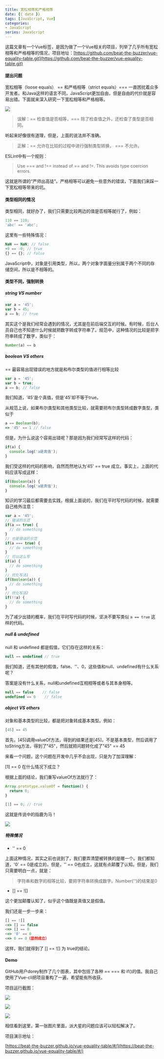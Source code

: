 ```yaml
---
title: 宽松相等和严格相等
date: {{ date }}
tags: [JavaScript, Vue]
categories: 
- JavaScript
series: JavaScript
---
```


这篇文章有一个Vue标签，是因为做了一个Vue相关的项目，列举了几乎所有宽松相等和严格相等的情况，项目地址：[https://github.com/beat-the-buzzer/vue-equality-table.git](https://github.com/beat-the-buzzer/vue-equality-table.git)

#### 提出问题

宽松相等（loose equals） == 和严格相等（strict equals）=== 一直困扰着众多开发者。和Java这样的语言不同，JavaScript更加自由，但是自由的代价就是容易出错。下面就来深入研究一下宽松相等和严格相等。

![](https://gitee.com/beat-the-buzzer/pictures/raw/master/imooc/imooc008-1.jpg)

> 误解：== 检查值是否相等，=== 除了检查值之外，还检查了类型是否相同。

听起来好像很有道理，但是，上面的说法并不准确。

> 正解：== 允许在比较的过程中进行强制类型转换， === 不允许。

ESLint中有一个规则：

> Use === and !== instead of == and !=. This avoids type coercion errors.

这就是所谓的“严师出高徒”。严格相等可以避免一些意外的错误，下面我们来踩一下宽松相等带来的坑。

#### 类型相同的情况

类型相同，就好办了，我们只需要比较两边的值是否相等就行了，例如：

```js
110 == 110;
'abc' == 'abc';
```

这里有一些特殊情况：

```js
NaN == NaN; // false
+0 == -0; // true
{} == {}; // false
```

JavaScript中，对象是引用类型，所以，两个对象字面量分别属于两个不同的存储空间，所以是不相等的。

#### 类型不同，强制转换

##### string VS number

```js
var a = '45';
var b = 45;
a == b; // true
```

其实这个是我们经常会遇到的情况，尤其是在前后端交互的时候。有时候，后台人员自己也不知道什么时候就把数字转成字符串了。规范中，这种情况的比较是把字符串转成了数字，类似于：

```js
Number(a) == b
```

##### boolean VS others

 == 最容易出现错误的地方就是和布尔类型的值进行相等比较

```js
var a = '45';
var b = true;
a == b; // false
```

我们知道，'45'是个真值，但是'45'却不等于true。

从规范上说，如果布尔类型和其他类型比较，就需要把布尔类型转成数字类型，类似于

```js
a == Boolean(b);
=> '45' == 1 // false
```

但是，为什么说这个容易出错呢？那是因为我们经常写这样的代码：

```js
if(a) {
  console.log('a是真值');
}
```

我们受这样的代码的影响，自然而然地认为'45' == true 成立。事实上，上面的代码应该写成这样：

```js
if(Boolean(a)) {
  console.log('a是真值');
}
```

知识的学习最后都需要去实践，根据上面说的，我们在平时写代码的时候，就需要自己格外注意：

```js
var a = '45';
// 错误的示范
if(a == true) {
  // do something
}
// 也是错误的示范
if(a === true) {
  // do something
}
// 可以这么写
if(a) {
  // do something
}
// 优化写法1
if(Boolean(a)) {
  // do something
}
// 优化写法2
if(!!a) {
  // do something
}
```

为了减少出错的概率，我们在平时写代码的时候，坚决不要写类似 `a == true` 这样的代码。

##### null & undefined

null 和 undefined 都是假值，它们存在这样的关系：

```js
null == undefined // true
```

我们知道，还有其他的假值，false、''、0，这些值和null、undefined有什么关系呢？

答案是没有什么关系，null和undefined互相相等或者与其本身相等。

```js
null == false    // false
undefined == 0    // false
```

##### object VS others

对象和基本类型的比较，都是把对象转成基本类型。例如：

```js
[45] == 45
```

首先，[45]调用valueOf方法，得到的结果还是[45]，不是基本类型，然后调用了toString方法，得到了"45"，然后就把问题转化成了"45" == 45

来看一个问题，这个问题在开发中几乎不会出现，只是为了加深理解：

[1] == 0 在什么情况下成立？

根据上面的结论，我们重写valueOf方法就行了：

```js
Array.prototype.valueOf = function() {
  return 0;
}

[1] == 0; // true 
```

这就是传说中的指鹿为马！

![](https://gitee.com/beat-the-buzzer/pictures/raw/master/imooc/imooc008-2.jpg)

##### 特殊情况

 - '' == 0

上面这种情况，其实之前也说到了，我们要弄清楚被转换的是哪一个。我们都知道，'0' == 0是成立的，但是，'' == 0也成立，这就有点颠覆了认知。但是，我们只需要明白一点，就是：

> 字符串和数字的相等比较，要把字符串转换成数字。Number('')的结果是0

 - [] == ![]

这个更加颠覆认知了，似乎这个值既是真值又是假值。

我们还是一步一步来：

```js
[] == ![]
<=> [] == false
<=> [] == 0
<=> '0' == 0
<=> 0 == 0（显然成立）
```

这样，我们就得到了 [] == ![] 为 true的结论。

#### Demo

GitHub用户dorey制作了几个图表，其中包括了各种 == === 和 if()的值。我自己使用了Vue-cli把项目重构了一遍，希望能有所收获。

项目运行截图：

![](https://gitee.com/beat-the-buzzer/pictures/raw/master/imooc/imooc008-3.png)

![](https://gitee.com/beat-the-buzzer/pictures/raw/master/imooc/imooc008-4.png)

![](https://gitee.com/beat-the-buzzer/pictures/raw/master/imooc/imooc008-5.png)

相信看到这里，第一张图片里面，派大星的问题应该可以轻松解决了。

项目演示地址：

[https://beat-the-buzzer.github.io/vue-equality-table/#/](https://beat-the-buzzer.github.io/vue-equality-table/#/)


